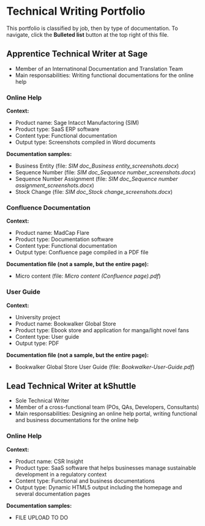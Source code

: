# Technical Writing Portfolio
This portfolio is classified by job, then by type of documentation. To navigate, click the **Bulleted list** button at the top right of this file.

## Apprentice Technical Writer at Sage
- Member of an Internatinonal Documentation and Translation Team
- Main responsabilities: Writing functional documentations for the online help
### Online Help
**Context:**
- Product name: Sage Intacct Manufactoring (SIM)
- Product type: SaaS ERP software
- Content type: Functional documentation
- Output type: Screenshots compiled in Word documents

**Documentation samples:**
- Business Entity (file: *SIM doc_Business entity_screenshots.docx*)
- Sequence Number (file: *SIM doc_Sequence number_screenshots.docx*)
- Sequence Number Assignment (file: *SIM doc_Sequence number assignment_screenshots.docx*) 
- Stock Change (file: *SIM doc_Stock change_screenshots.docx*)
### Confluence Documentation
**Context:**
- Product name: MadCap Flare
- Product type: Documentation software
- Content type: Functional documentation
- Output type: Confluence page compiled in a PDF file

**Documentation file (not a sample, but the entire page):**
- Micro content (file: *Micro content (Confluence page).pdf*)
### User Guide
**Context:**
- University project
- Product name: Bookwalker Global Store
- Product type: Ebook store and application for manga/light novel fans
- Content type: User guide
- Output type: PDF

**Documentation file (not a sample, but the entire page):**
- Bookwalker Global Store User Guide (file: *Bookwalker-User-Guide.pdf*)
## Lead Technical Writer at kShuttle
- Sole Technical Writer
- Member of a cross-functional team (POs, QAs, Developers, Consultants)
- Main responsabilities: Designing an online help portal, writing functional and business documentations for the online help
### Online Help
**Context:**
- Product name: CSR Insight
- Product type: SaaS software that helps businesses manage sustainable development in a regulatory context
- Content type: Functional and business documentations
- Output type: Dynamic HTML5 output including the homepage and several documentation pages

**Documentation samples:**
- FILE UPLOAD TO DO
